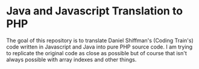 <h1>Java and Javascript Translation to PHP</h1>
The goal of this repository is to translate Daniel Shiffman's (Coding Train's) code written in Javascript and Java into pure PHP source code. I am trying to replicate the original code as close as possible but of course that isn't always possible with array indexes and other things.
